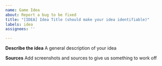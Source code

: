 ```yaml
---
name: Game Idea
about: Report a bug to be fixed
title: "[IDEA] Idea Title (should make your idea identifiable)"
labels: idea
assignees: ''

---
```


**Describe the idea**
A general description of your idea

**Sources**
Add screenshots and sources to give us something to work off

